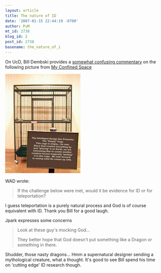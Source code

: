 ```yaml
---
layout: article
title: The nature of ID
date: '2007-01-15 22:44:19 -0700'
author: PvM
mt_id: 2738
blog_id: 2
post_id: 2738
basename: the_nature_of_i
---
```

On UcD, Bill Dembski provides a [somewhat confusing commentary](http://www.uncommondescent.com/archives/1958) on the following picture from [My Confined Space](http://www.myconfinedspace.com/2007/01/06/intelligent-design-zoo/)

[<img src="/uploads/2007/creationism-thumb.jpg" alt="creationism.jpg" width="243" height="320" />](/uploads/2007/creationism.jpg)

WAD wrote:

> If the challenge below were met, would it be evidence for ID or for teleportation?

I guess teleportation is a purely natural process and God is of course equivalent with ID. Thank you Bill for a good laugh.

Jpark expresses some concerns

> Look at these guy's mocking God...
> 
> They better hope that God doesn't put something like a Dragon or something in there.

Shudder, those nasty dragons... Hmm a supernatural designer sending a mythological creature, what a thought.
It's good to see Bill spend his time on 'cutting edge' ID research though.
